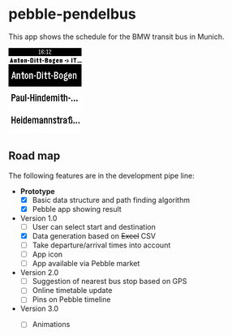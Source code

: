 # pebble-pendelbus

This app shows the schedule for the BMW transit bus in Munich.

![Screenshot](screenshot.png)

## Road map

The following features are in the development pipe line:

- **Prototype**
  - [x] Basic data structure and path finding algorithm
  - [x] Pebble app showing result

- Version 1.0
  - [ ] User can select start and destination
  - [x] Data generation based on ~~Excel~~ CSV
  - [ ] Take departure/arrival times into account
  - [ ] App icon
  - [ ] App available via Pebble market

- Version 2.0
  - [ ] Suggestion of nearest bus stop based on GPS
  - [ ] Online timetable update
  - [ ] Pins on Pebble timeline

- Version 3.0
  - [ ] Animations

